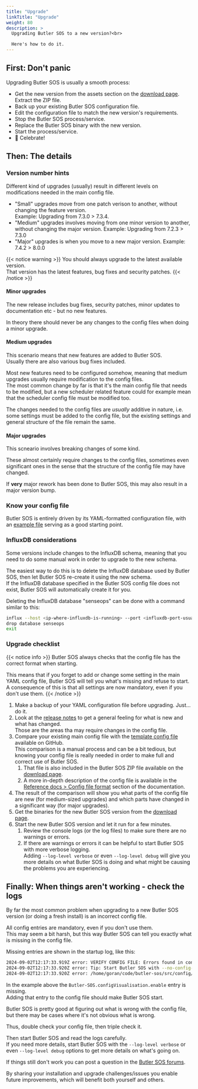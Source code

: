 ```yaml
---
title: "Upgrade"
linkTitle: "Upgrade"
weight: 80
description: >
  Upgrading Butler SOS to a new version?<br>

  Here's how to do it.
---
```


## First: Don't panic

Upgrading Butler SOS is usually a smooth process:

- Get the new version from the assets section on the [download page](https://github.com/ptarmiganlabs/butler-sos/releases). Extract the ZIP file.
- Back up your existing Butler SOS configuration file.
- Edit the configuration file to match the new version's requirements.
- Stop the Butler SOS process/service.
- Replace the Butler SOS binary with the new version.
- Start the process/service.
- 🥳 Celebrate!

## Then: The details

### Version number hints

Different kind of upgrades (usually) result in different levels on modifications needed in the main config file.

- "Small" upgrades move from one patch verison to another, without changing the feature version.  
  Example: Upgrading from 7.3.0 > 7.3.4.
- "Medium" upgrades involves moving from one minor version to another, without changing the major version.
  Example: Upgrading from 7.2.3 > 7.3.0
- "Major" upgrades is when you move to a new major version.
  Example: 7.4.2 > 8.0.0

{{< notice warning >}}
You should always upgrade to the latest available version.  
That version has the latest features, bug fixes and security patches.
{{< /notice >}}

#### Minor upgrades

The new release includes bug fixes, security patches, minor updates to documentation etc - but no new features.

In theory there should never be any changes to the config files when doing a minor upgrade.

#### Medium upgrades

This scenario means that new features are added to Butler SOS.  
Usually there are also various bug fixes included.

Most new features need to be configured somehow, meaning that medium upgrades usually require modification to the config files.  
The most common change by far is that it's the main config file that needs to be modified, but a new scheduler related feature could for example mean that the scheduler config file must be modified too.

The changes needed to the config files are *usually* additive in nature, i.e. some settings must be added to the config file, but the existing settings and general structure of the file remain the same.

#### Major upgrades

This scneario involves breaking changes of some kind.

These almost certainly require changes to the config files, sometimes even significant ones in the sense that the structure of the config file may have changed.

If **very** major rework has been done to Butler SOS, this may also result in a major version bump.

### Know your config file

Butler SOS is entirely driven by its YAML-formatted configuration file, with an [example file](https://raw.githubusercontent.com/ptarmiganlabs/butler-sos/master/src/config/production_template.yaml) serving as a good starting point.  

### InfluxDB considerations

Some versions include changes to the InfluxDB schema, meaning that you need to do some manual work in order to upgrade to the new schema.

The easiest way to do this is to delete the InfluxDB database used by Butler SOS, then let Butler SOS re-create it using the new schema.  
If the InfluxDB database specified in the Butler SOS config file does not exist, Butler SOS will automatically create it for you.

Deleting the InfluxDB database "senseops" can be done with a command similar to this:

```bash
influx --host <ip-where-influxdb-is-running> --port <influxdb-port-usually-8086>
drop database senseops
exit
```

### Upgrade checklist

{{< notice info >}}
Butler SOS always checks that the config file has the correct format when starting.

This means that if you forget to add or change some setting in the main YAML config file, Butler SOS will tell you what's missing and refuse to start.  
A consequence of this is that all settings are now mandatory, even if you don't use them.
{{< /notice >}}

1. Make a backup of your YAML configuration file before upgrading. Just... do it.
2. Look at the [release notes](https://github.com/ptarmiganlabs/butler-sos/releases) to get a general feeling for what is new and what has changed.  
  Those are the areas tha may require changes in the config file.
3. Compare your existing main config file with the [template config file](https://raw.githubusercontent.com/ptarmiganlabs/butler-sos/master/src/config/production_template.yaml) available on GitHub.  
  This comparison is a manual process and can be a bit tedious, but knowing your config file is really needed in order to make full and correct use of Butler SOS.
   1. That file is also included in the Butler SOS ZIP file available on the [download page](https://github.com/ptarmiganlabs/butler-sos/releases).
   2. A more in-depth description of the config file is available in the [Reference docs > Config file format](/docs/reference/config_file_format/) section of the documentation.
4. The result of the comparison will show you what parts of the config file are new (for medium-sized upgrades) and which parts have changed in a significant way (for major upgrades).
5. Get the binaries for the new Butler SOS version from the [download page](https://github.com/ptarmiganlabs/butler-sos/releases).
6. Start the new Butler SOS version and let it run for a few minutes.
   1. Review the console logs (or the log files) to make sure there are no warnings or errors.
   2. If there are warnings or errors it can be helpful to start Butler SOS with more verbose logging.  
      Adding `--log-level verbose` or even `--log-level debug` will give you more details on what Butler SOS is doing and what might be causing the problems you are experiencing.

## Finally: When things aren't working - check the logs

By far the most common problem when upgrading to a new Butler SOS version (or doing a fresh install) is an incorrect config file.

All config entries are mandatory, even if you don't use them.  
This may seem a bit harsh, but this way Butler SOS can tell you exactly what is missing in the config file.

Missing entries are shown in the startup log, like this:

``` bash
2024-09-02T12:17:33.919Z error: VERIFY CONFIG FILE: Errors found in config file. Exiting.
2024-09-02T12:17:33.920Z error: Tip: Start Butler SOS with --no-config-file-verify option to skip this check and start with provided config file. 
2024-09-02T12:17:33.920Z error: /home/goran/code/butler-sos/src/config/production.yaml is not following the correct structure, missing:,Butler-SOS.configVisualisation.enable
```

In the example above the `Butler-SOS.configVisualisation.enable` entry is missing.  
Adding that entry to the config file should make Butler SOS start.

Butler SOS is pretty good at figuring out what is wrong with the config file, but there may be cases where it's not obvious what is wrong.

Thus, double check your config file, then triple check it. 

Then start Butler SOS and read the logs carefully.  
If you need more details, start Butler SOS with the `--log-level verbose` or even `--log-level debug` options to get more details on what's going on.

If things still don't work you can post a question in the [Butler SOS forums](https://github.com/ptarmiganlabs/butler-sos/discussions/categories/q-a).

By sharing your installation and upgrade challenges/issues you enable future improvements, which will benefit both yourself and others.
